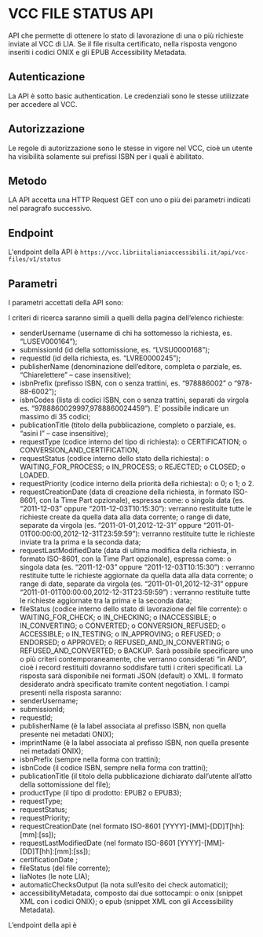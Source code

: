 # VCC FILE STATUS API
API che permette di ottenere lo stato di lavorazione di una o più richieste inviate al VCC di LIA. Se il file risulta certificato, nella risposta vengono inseriti i codici ONIX e gli EPUB Accessibility Metadata.
## Autenticazione
La API è sotto basic authentication. Le credenziali sono le stesse utilizzate per accedere al VCC. 
## Autorizzazione
Le regole di autorizzazione sono le stesse in vigore nel VCC, cioè un utente ha visibilità solamente sui prefissi ISBN per i quali è abilitato.
## Metodo
LA API accetta una HTTP Request GET con uno o più dei parametri indicati nel paragrafo successivo.
## Endpoint
L'endpoint della API è 
`https://vcc.libriitalianiaccessibili.it/api/vcc-files/v1/status`
## Parametri
I parametri accettati della API sono:

I criteri di ricerca saranno simili a quelli della pagina dell’elenco richieste:
-	senderUsername (username di chi ha sottomesso la richiesta, es. “LUSEV000164”);
-	submissionId (id della sottomissione, es. “LVSU0000168”);
-	requestId (id della richiesta, es. “LVRE0000245”);
-	publisherName (denominazione dell’editore, completa o parziale, es. “Chiarelettere” – case insensitive);
-	isbnPrefix (prefisso ISBN, con o senza trattini, es. “978886002” o “978-88-6002”);
-	isbnCodes (lista di codici ISBN, con o senza trattini, separati da virgola es. “9788860029997,9788860024459”). E’ possibile indicare un massimo di 35 codici;
-	publicationTitle (titolo della pubblicazione, completo o parziale, es. “asini I” – case insensitive);
-	requestType (codice interno del tipo di richiesta):
o	CERTIFICATION;
o	CONVERSION_AND_CERTIFICATION,
-	requestStatus (codice interno dello stato della richiesta):
o	WAITING_FOR_PROCESS;
o	IN_PROCESS;
o	REJECTED;
o	CLOSED;
o	LOADED.
-	requestPriority (codice interno della priorità della richiesta):
o	0;
o	1;
o	2.
-	requestCreationDate (data di creazione della richiesta, in formato ISO-8601, con la Time Part opzionale), espressa come:
o	singola data (es. “2011-12-03” oppure “2011-12-03T10:15:30”): verranno restituite tutte le richieste create da quella data alla data corrente;
o	range di date, separate da virgola (es. “2011-01-01,2012-12-31” oppure “2011-01-01T00:00:00,2012-12-31T23:59:59”): verranno restituite tutte le richieste inviate tra la prima e la seconda data;
-	requestLastModifiedDate (data di ultima modifica della richiesta, in formato ISO-8601, con la Time Part opzionale), espressa come:
o	singola data (es. “2011-12-03” oppure “2011-12-03T10:15:30”) : verranno restituite tutte le richieste aggiornate da quella data alla data corrente;
o	range di date, separate da virgola (es. “2011-01-01,2012-12-31” oppure “2011-01-01T00:00:00,2012-12-31T23:59:59”) : verranno restituite tutte le richieste aggiornate tra la prima e la seconda data;
-	fileStatus (codice interno dello stato di lavorazione del file corrente):
o	WAITING_FOR_CHECK;
o	IN_CHECKING;
o	INACCESSIBLE;
o	IN_CONVERTING;
o	CONVERTED;
o	CONVERSION_REFUSED;
o	ACCESSIBLE;
o	IN_TESTING;
o	IN_APPROVING;
o	REFUSED;
o	ENDORSED;
o	APPROVED;
o	REFUSED_AND_IN_CONVERTING;
o	REFUSED_AND_CONVERTED;
o	BACKUP.
Sarà possibile specificare uno o più criteri contemporaneamente, che verranno considerati “in AND”, cioè i record restituiti dovranno soddisfare tutti i criteri specificati.
La risposta sarà disponibile nei formati JSON (default) o XML. Il formato desiderato andrà specificato tramite content negotiation. I campi presenti nella risposta saranno:
-	senderUsername;
-	submissionId;
-	requestId;
-	publisherName (è la label associata al prefisso ISBN, non quella presente nei metadati ONIX);
-	imprintName (è la label associata al prefisso ISBN, non quella presente nei metadati ONIX);
-	isbnPrefix (sempre nella forma con trattini);
-	isbnCode (il codice ISBN, sempre nella forma con trattini);
-	publicationTitle (il titolo della pubblicazione dichiarato dall’utente all’atto della sottomissione del file);
-	productType (il tipo di prodotto: EPUB2 o EPUB3);
-	requestType;
-	requestStatus;
-	requestPriority;
-	requestCreationDate (nel formato ISO-8601 [YYYY]-[MM]-[DD]T[hh]:[mm]:[ss]);
-	requestLastModifiedDate (nel formato ISO-8601 [YYYY]-[MM]-[DD]T[hh]:[mm]:[ss]);
-	certificationDate ;
-	fileStatus (del file corrente);
-	liaNotes (le note LIA);
-	automaticChecksOutput (la nota sull’esito dei check automatici);
-	accessibilityMetadata, composto dai due sottocampi:
o	onix (snippet XML con i codici ONIX);
o	epub (snippet XML con gli Accessibility Metadata).

L’endpoint della api è 


